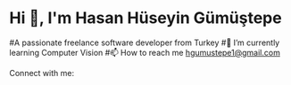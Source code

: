 

# Hi 👋, I'm Hasan Hüseyin Gümüştepe
#A passionate freelance software developer from Turkey
#🌱 I’m currently learning Computer Vision
#📫 How to reach me hgumustepe1@gmail.com

Connect with me:
